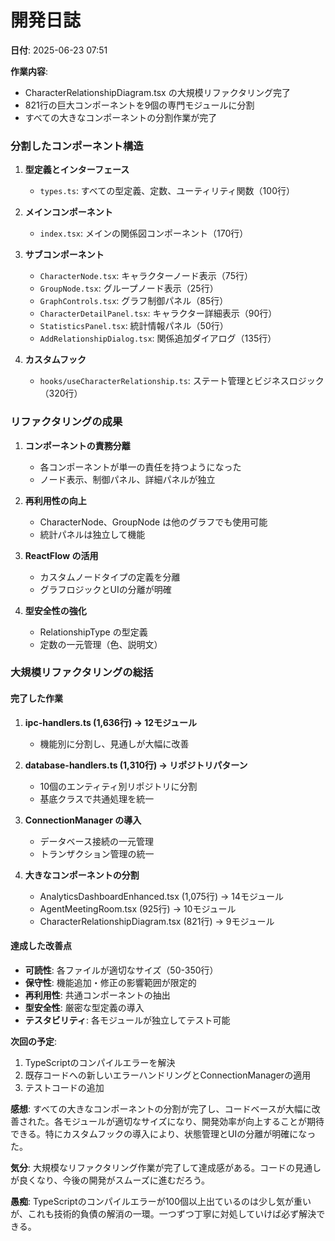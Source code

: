 # 開発日誌

**日付**: 2025-06-23 07:51

**作業内容**:
- CharacterRelationshipDiagram.tsx の大規模リファクタリング完了
- 821行の巨大コンポーネントを9個の専門モジュールに分割
- すべての大きなコンポーネントの分割作業が完了

### 分割したコンポーネント構造

1. **型定義とインターフェース**
   - `types.ts`: すべての型定義、定数、ユーティリティ関数（100行）

2. **メインコンポーネント**
   - `index.tsx`: メインの関係図コンポーネント（170行）

3. **サブコンポーネント**
   - `CharacterNode.tsx`: キャラクターノード表示（75行）
   - `GroupNode.tsx`: グループノード表示（25行）
   - `GraphControls.tsx`: グラフ制御パネル（85行）
   - `CharacterDetailPanel.tsx`: キャラクター詳細表示（90行）
   - `StatisticsPanel.tsx`: 統計情報パネル（50行）
   - `AddRelationshipDialog.tsx`: 関係追加ダイアログ（135行）

4. **カスタムフック**
   - `hooks/useCharacterRelationship.ts`: ステート管理とビジネスロジック（320行）

### リファクタリングの成果

1. **コンポーネントの責務分離**
   - 各コンポーネントが単一の責任を持つようになった
   - ノード表示、制御パネル、詳細パネルが独立

2. **再利用性の向上**
   - CharacterNode、GroupNode は他のグラフでも使用可能
   - 統計パネルは独立して機能

3. **ReactFlow の活用**
   - カスタムノードタイプの定義を分離
   - グラフロジックとUIの分離が明確

4. **型安全性の強化**
   - RelationshipType の型定義
   - 定数の一元管理（色、説明文）

### 大規模リファクタリングの総括

#### 完了した作業
1. **ipc-handlers.ts (1,636行) → 12モジュール**
   - 機能別に分割し、見通しが大幅に改善

2. **database-handlers.ts (1,310行) → リポジトリパターン**
   - 10個のエンティティ別リポジトリに分割
   - 基底クラスで共通処理を統一

3. **ConnectionManager の導入**
   - データベース接続の一元管理
   - トランザクション管理の統一

4. **大きなコンポーネントの分割**
   - AnalyticsDashboardEnhanced.tsx (1,075行) → 14モジュール
   - AgentMeetingRoom.tsx (925行) → 10モジュール
   - CharacterRelationshipDiagram.tsx (821行) → 9モジュール

#### 達成した改善点
- **可読性**: 各ファイルが適切なサイズ（50-350行）
- **保守性**: 機能追加・修正の影響範囲が限定的
- **再利用性**: 共通コンポーネントの抽出
- **型安全性**: 厳密な型定義の導入
- **テスタビリティ**: 各モジュールが独立してテスト可能

**次回の予定**:
1. TypeScriptのコンパイルエラーを解決
2. 既存コードへの新しいエラーハンドリングとConnectionManagerの適用
3. テストコードの追加

**感想**: 
すべての大きなコンポーネントの分割が完了し、コードベースが大幅に改善された。各モジュールが適切なサイズになり、開発効率が向上することが期待できる。特にカスタムフックの導入により、状態管理とUIの分離が明確になった。

**気分**: 
大規模なリファクタリング作業が完了して達成感がある。コードの見通しが良くなり、今後の開発がスムーズに進むだろう。

**愚痴**: 
TypeScriptのコンパイルエラーが100個以上出ているのは少し気が重いが、これも技術的負債の解消の一環。一つずつ丁寧に対処していけば必ず解決できる。